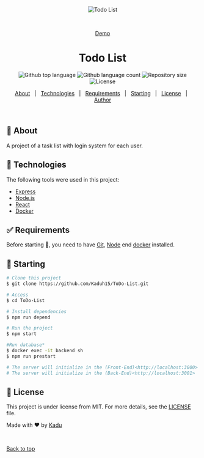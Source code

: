 <div align="center" id="top"> 
  <img src="./.github/app.gif" alt="Todo List" />

  &#xa0;

  <a href="https://todo-list-kaduh15.vercel.app/">Demo</a>
</div>

<h1 align="center">Todo List</h1>

<p align="center">
  <img alt="Github top language" src="https://img.shields.io/github/languages/top/kaduh15/todo-list?color=56BEB8">

  <img alt="Github language count" src="https://img.shields.io/github/languages/count/kaduh15/todo-list?color=56BEB8">

  <img alt="Repository size" src="https://img.shields.io/github/repo-size/kaduh15/todo-list?color=56BEB8">

  <img alt="License" src="https://img.shields.io/github/license/kaduh15/todo-list?color=56BEB8">

  <!-- <img alt="Github issues" src="https://img.shields.io/github/issues/kaduh15/todo-list?color=56BEB8" /> -->

  <!-- <img alt="Github forks" src="https://img.shields.io/github/forks/kaduh15/todo-list?color=56BEB8" /> -->

  <!-- <img alt="Github stars" src="https://img.shields.io/github/stars/kaduh15/todo-list?color=56BEB8" /> -->
</p>

<!-- Status -->

<!-- <h4 align="center"> 
	🚧  Todo List 🚀 Under construction...  🚧
</h4> 

<hr> -->

<p align="center">
  <a href="#dart-about">About</a> &#xa0; | &#xa0; 
  <!-- <a href="#sparkles-features">Features</a> &#xa0; | &#xa0; -->
  <a href="#rocket-technologies">Technologies</a> &#xa0; | &#xa0;
  <a href="#white_check_mark-requirements">Requirements</a> &#xa0; | &#xa0;
  <a href="#checkered_flag-starting">Starting</a> &#xa0; | &#xa0;
  <a href="#memo-license">License</a> &#xa0; | &#xa0;
  <a href="https://github.com/kaduh15" target="_blank">Author</a>
</p>

<br>

## :dart: About ##

A project of a task list with login system for each user.

## :rocket: Technologies ##

The following tools were used in this project:

- [Express](https://expressjs.com/)
- [Node.js](https://nodejs.org/en/)
- [React](https://pt-br.reactjs.org/)
- [Docker](https://www.docker.com/)

## :white_check_mark: Requirements ##

Before starting :checkered_flag:, you need to have [Git](https://git-scm.com), [Node](https://nodejs.org/en/) end [docker](https://www.docker.com/) installed.

## :checkered_flag: Starting ##

```bash
# Clone this project
$ git clone https://github.com/Kaduh15/ToDo-List.git

# Access
$ cd ToDo-List

# Install dependencies
$ npm run depend

# Run the project
$ npm start

#Run database* 
$ docker exec -it backend sh
$ npm run prestart 

# The server will initialize in the (Front-End)<http://localhost:3000>
# The server will initialize in the (Back-End)<http://localhost:3001>
```

## :memo: License ##

This project is under license from MIT. For more details, see the [LICENSE](LICENSE.md) file.


Made with :heart: by <a href="https://github.com/kaduh15" target="_blank">Kadu</a>

&#xa0;

<a href="#top">Back to top</a>
